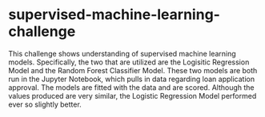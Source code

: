 # supervised-machine-learning-challenge

This challenge shows understanding of supervised machine learning models. Specifically, the two that are utilized are the Logisitic Regression Model and the Random Forest Classifier Model. These two models are both run in the Jupyter Notebook, which pulls in data regarding loan application approval. The models are fitted with the data and are scored. Although the values produced are very similar, the Logistic Regression Model performed ever so slightly better.

